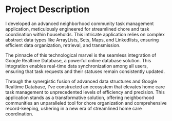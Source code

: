 # Project Description
I developed an advanced neighborhood community task management application, meticulously engineered for streamlined chore and task coordination within households. This intricate application relies on complex abstract data types like ArrayLists, Sets, Maps, and Linkedlists, ensuring efficient data organization, retrieval, and transmission.

The pinnacle of this technological marvel is the seamless integration of Google Realtime Database, a powerful online database solution. This integration enables real-time data synchronization among all users, ensuring that task requests and their statuses remain consistently updated.

Through the synergistic fusion of advanced data structures and Google Realtime Database, I've constructed an ecosystem that elevates home care task management to unprecedented levels of efficiency and precision. This application stands as a transformative solution, offering neighborhood communities an unparalleled tool for chore organization and comprehensive record-keeping, ushering in a new era of streamlined home care coordination.
